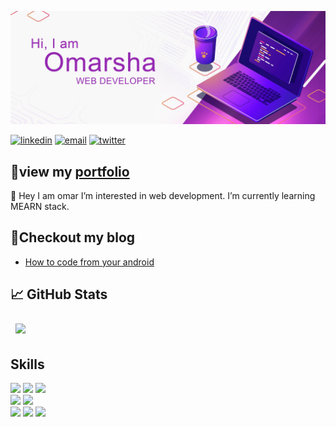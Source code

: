 ![banner](./assets/banner.jpg)

[![linkedin](https://img.shields.io/badge/LinkedIn-0077B5?style=for-the-badge&logo=linkedin&logoColor=white)](https://www.linkedin.com/in/omarsha157)
[![email](https://img.shields.io/badge/Gmail-D14836?style=for-the-badge&logo=gmail&logoColor=white)](mailto:omarsha157@gmail.com)
[![twitter](https://img.shields.io/badge/Twitter-1DA1F2?style=for-the-badge&logo=twitter&logoColor=white)](https://twitter.com/omarsha157)

## 💎view my [portfolio](https://omarsha157.github.io/portfolio/)

👋 Hey I am omar I’m interested in web development. I’m currently learning MEARN stack.

<!-- ## 📌 Pinned Repositories

<a href="">
  <img align="center" style="margin:1rem 0.5rem" src="" />
</a> -->

## 📖Checkout my blog
- [How to code from your android](https://omarsha.hashnode.dev/how-to-code-from-your-android-smartphone)

## 📈 GitHub Stats

<!-- <img align="center" style="margin:0.5rem" src="https://github-readme-stats.vercel.app/api/top-langs/?username=omarsha157&hide=html,css&title_color=ffffff&text_color=c9cacc&icon_color=4AB197&bg_color=1A2B34" /> -->

<img align="center" style="margin:0.5rem" src="https://github-readme-stats.vercel.app/api/top-langs/?username=omarsha157&theme=grey" />
	

<!-- <img align="center" style="margin:0.5rem" src="https://github-readme-stats.vercel.app/api?username=omarsha157&show_icons=true&line_height=27&count_private=true&title_color=ffffff&text_color=c9cacc&icon_color=4AB097&bg_color=1A2B34" alt="JOBIN's GitHub Stats" /> -->

## Skills

![](https://img.shields.io/badge/HTML-239120?style=for-the-badge&logo=html5&logoColor=white)
![](https://img.shields.io/badge/CSS-239120?&style=for-the-badge&logo=css3&logoColor=white)
![](https://img.shields.io/badge/JavaScript-F7DF1E?style=for-the-badge&logo=javascript&logoColor=black)
<br>
![](https://img.shields.io/badge/Angular-DD0031?style=for-the-badge&logo=angular&logoColor=white)
![](https://img.shields.io/badge/React-20232A?style=for-the-badge&logo=react&logoColor=61DAFB)
<br>
![](https://img.shields.io/badge/Node.js-43853D?style=for-the-badge&logo=node.js&logoColor=white)
![](https://img.shields.io/badge/Express.js-404D59?style=for-the-badge)
![](https://img.shields.io/badge/MongoDB-4EA94B?style=for-the-badge&logo=mongodb&logoColor=white)


<!---
omarsha157/omarsha157 is a ✨ special ✨ repository because its `README.md` (this file) appears on your GitHub profile.
You can click the Preview link to take a look at your changes.
--->
